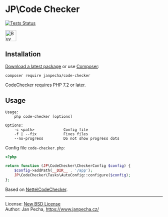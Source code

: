 # JP\Code Checker

[![Tests Status](https://github.com/janpecha/code-checker/workflows/Tests/badge.svg)](https://github.com/janpecha/code-checker/actions)

<a href="https://www.paypal.me/janpecha/5eur"><img src="https://buymecoffee.intm.org/img/button-paypal-white.png" alt="Buy me a coffee" height="35"></a>


## Installation

[Download a latest package](https://github.com/janpecha/code-checker/releases) or use [Composer](http://getcomposer.org/):

```
composer require janpecha/code-checker
```

CodeChecker requires PHP 7.2 or later.


## Usage

```
Usage:
    php code-checker [options]

Options:
    -c <path>             Config file
    -f | --fix            Fixes files
    --no-progress         Do not show progress dots
```

Config file `code-checker.php`:

```php
<?php

return function (JP\CodeChecker\CheckerConfig $config) {
	$config->addPath(__DIR__ . '/app');
	JP\CodeChecker\Tasks\AutoConfig::configure($config);
};
```

Based on [Nette\CodeChecker](https://github.com/nette/code-checker).

------------------------------

License: [New BSD License](license.md)
<br>Author: Jan Pecha, https://www.janpecha.cz/
